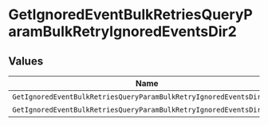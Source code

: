 # GetIgnoredEventBulkRetriesQueryParamBulkRetryIgnoredEventsDir2


## Values

| Name                                                                 | Value                                                                |
| -------------------------------------------------------------------- | -------------------------------------------------------------------- |
| `GetIgnoredEventBulkRetriesQueryParamBulkRetryIgnoredEventsDir2Asc`  | asc                                                                  |
| `GetIgnoredEventBulkRetriesQueryParamBulkRetryIgnoredEventsDir2Desc` | desc                                                                 |